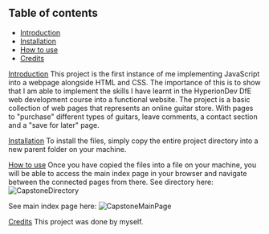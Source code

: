 

## Table of contents
- [Introduction](#introduction)
- [Installation](#installation)
- [How to use](#howToUse)
- [Credits](#credits)

[Introduction](#introduction)
This project is the first instance of me implementing JavaScript into a webpage alongside HTML and CSS. The importance of this is to show that I am able to implement the skills I have learnt in the HyperionDev DfE web development course into a functional website. The project is a basic collection of web pages that represents an online guitar store. With pages to "purchase" different types of guitars, leave comments, a contact section and a "save for later" page. 

[Installation](#installation)
To install the files, simply copy the entire project directory into a new parent folder on your machine. 

[How to use](#howToUse)
Once you have copied the files into a file on your machine, you will be able to access the main index page in your browser and navigate between the connected pages from there.
See directory here:
![CapstoneDirectory](https://user-images.githubusercontent.com/123034061/213828028-4bfd01a6-a252-42ef-8aee-e25105784c75.jpg)

See main index page here:
![CapstoneMainPage](https://user-images.githubusercontent.com/123034061/213828105-f3b0609a-8558-41db-bdad-e1d0eaadb7ad.jpg)

[Credits](#credits)
This project was done by myself.
